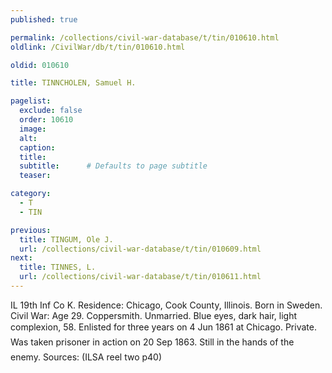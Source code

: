 ```yaml
---
published: true

permalink: /collections/civil-war-database/t/tin/010610.html
oldlink: /CivilWar/db/t/tin/010610.html

oldid: 010610

title: TINNCHOLEN, Samuel H.

pagelist:
  exclude: false
  order: 10610
  image: 
  alt:
  caption:
  title:
  subtitle:      # Defaults to page subtitle
  teaser:

category: 
  - T 
  - TIN

previous:
  title: TINGUM, Ole J.
  url: /collections/civil-war-database/t/tin/010609.html  
next:
  title: TINNES, L.
  url: /collections/civil-war-database/t/tin/010611.html   
---
```

IL 19th Inf Co K. Residence: Chicago, Cook County, Illinois. Born in Sweden. Civil War: Age 29. Coppersmith. Unmarried. Blue eyes, dark hair, light complexion, 5&#146;8&#148;. Enlisted for three years on 4 Jun 1861 at Chicago. Private. Was taken prisoner in action on 20 Sep 1863. &#147;Still in the hands of the enemy.&#148; Sources: (ILSA reel two p40)